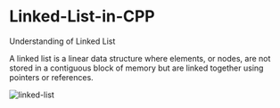 # Linked-List-in-CPP
Understanding of Linked List

A linked list is a linear data structure where elements, or nodes, are not stored in a contiguous block of memory but are linked together using pointers or references.

![linked-list](https://github.com/user-attachments/assets/eb654d6f-28c9-45fe-bfa6-443b383e16f6)

